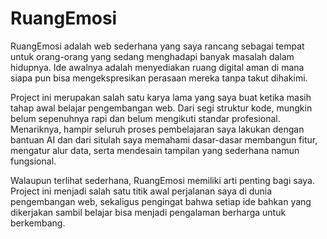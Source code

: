 # RuangEmosi
RuangEmosi adalah web sederhana yang saya rancang sebagai tempat untuk orang-orang yang sedang menghadapi banyak masalah dalam hidupnya. Ide awalnya adalah menyediakan ruang digital aman di mana siapa pun bisa mengekspresikan perasaan mereka tanpa takut dihakimi.

Project ini merupakan salah satu karya lama yang saya buat ketika masih tahap awal belajar pengembangan web. Dari segi struktur kode, mungkin belum sepenuhnya rapi dan belum mengikuti standar profesional. Menariknya, hampir seluruh proses pembelajaran saya lakukan dengan bantuan AI dan dari situlah saya memahami dasar-dasar membangun fitur, mengatur alur data, serta mendesain tampilan yang sederhana namun fungsional.

Walaupun terlihat sederhana, RuangEmosi memiliki arti penting bagi saya. Project ini menjadi salah satu titik awal perjalanan saya di dunia pengembangan web, sekaligus pengingat bahwa setiap ide bahkan yang dikerjakan sambil belajar bisa menjadi pengalaman berharga untuk berkembang.

